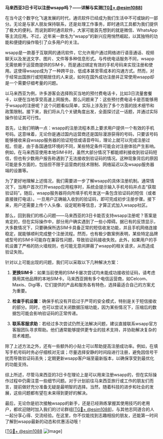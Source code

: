 **马来西亚3日卡可以注册wsapp吗？——详解与实测[[TG💪+ @esim1088](https://t.me/s/esim1088)]**

在当今这个数字化飞速发展的时代，通讯软件已经成为我们生活中不可或缺的一部分。无论是与家人朋友保持联系，还是处理工作事务，即时通讯工具都为我们提供了极大的便利。而说到即时通讯软件，大家可能首先想到的就是微信、WhatsApp等主流应用。不过，近年来一款名为“wsapp”的新兴应用悄然崛起，以其独特的功能和便捷的操作吸引了众多用户的关注。

wsapp是一款基于互联网的通讯软件，它允许用户通过网络进行语音通话、视频聊天以及发送文字、图片、文件等多种信息形式。与传统电话服务不同，wsapp无需依赖于运营商提供的SIM卡，而是通过绑定有效的手机号码来实现注册和使用。这使得wsapp成为了一种跨平台、低成本甚至零成本的沟通方式。然而，对于经常出国旅行或短期居住的人来说，如何在国外成功注册并正常使用wsapp却是一个需要仔细考量的问题。

以马来西亚为例，许多游客会选择购买当地的预付费电话卡，比如3日流量套餐卡，以便在当地享受高速上网服务。那么问题来了：这些预付费电话卡是否能够用于wsapp的注册呢？这个问题看似简单，实际上涉及到了多个方面的技术细节和政策限制。接下来，我们将从几个关键角度出发，全面探讨这一话题，并通过实际操作验证其可行性。

首先，让我们明确一点：wsapp的注册流程本质上要求用户提供一个有效的手机号码。这意味着，无论你是通过国内运营商还是国际漫游获得的号码，只要该号码能够接收来自wsapp服务器的验证短信或语音呼叫，理论上就可以完成注册过程。但是，由于各国通信环境的不同，某些特定条件可能会对注册体验产生影响。例如，在马来西亚使用本地SIM卡时，虽然大部分情况下都能顺利接收到验证码短信，但也有少数用户报告称遇到了无法接收到验证码的情况。这种现象背后的原因可能是多方面的，包括但不限于运营商的技术限制、网络延迟以及wsapp服务器端的设置等。

为了更好地理解上述情况，我们需要进一步了解wsapp的具体注册机制。通常情况下，当用户首次打开wsapp应用程序时，系统会提示输入手机号码并点击“获取验证码”。随后，wsapp服务器将向所填手机号发送一条包含验证码的短信（或者直接拨打电话）。一旦用户正确输入收到的验证码，即可完成初步注册步骤。接下来，用户还需要上传个人头像、设定昵称等信息，才算正式加入wsapp社区。

那么，回到我们的核心问题——马来西亚的3日卡能否支持wsapp注册呢？答案是肯定的，但在实际操作中，部分用户确实遇到了一些小障碍。据已有的反馈显示，大多数情况下，只要确保所选SIM卡具备正常的短信收发功能，并且手机网络连接稳定，就能够顺利完成整个注册流程。然而，也有极少数案例表明，某些特定品牌或型号的SIM卡可能存在兼容性问题，导致验证码接收失败。此外，如果用户的手机设置了严格的防火墙规则，也可能无意间屏蔽了wsapp的相关请求，从而造成验证失败。

针对以上可能出现的问题，我们可以采取以下几种解决方案：

1. **更换SIM卡**：如果当前使用的SIM卡屡次尝试均未能成功接收验证码，请考虑换用其他品牌的本地SIM卡。马来西亚拥有多个电信运营商，如Celcom、Maxis、Digi等，它们提供的产品和服务各有特色，选择最适合自己的方案尤为重要。
   
2. **检查手机设置**：确保手机没有开启过于严苛的安全模式，特别是关于短信接收的部分。同时，也可以尝试关闭数据压缩功能，因为某些情况下，压缩后的数据包可能会影响验证码的正常传递。

3. **联系客服求助**：若经过多次尝试仍然无法解决问题，建议直接联系wsapp官方客服团队寻求帮助。他们通常能够提供更专业的技术支持，并协助解决复杂的技术难题。

除了上述方法之外，还有一些额外的小贴士可以帮助提高注册成功率。例如，在填写手机号码时务必仔细核对无误；尽量选择安静的时间段进行注册，避免因信号干扰而导致验证码丢失；定期更新wsapp客户端至最新版本，以确保享受到最优化的功能支持。

综上所述，尽管马来西亚的3日卡在理论上是可以用来注册wsapp的，但在实际操作过程中仍需注意一些细节问题。对于计划前往马来西亚旅行或工作的朋友们而言，提前做好充分准备无疑是最明智的选择。当然，随着科技的进步和社会的发展，这些问题都有望在未来得到更好的解决。

最后，无论你是初次接触wsapp的新手，还是已经熟练掌握其使用技巧的老用户，都欢迎随时加入我们的讨论群组[[TG💪+ @esim1088](https://t.me/s/esim1088)]，与其他志同道合的人一起分享心得、交流经验。在这里，你不仅能找到志趣相投的朋友，还能第一时间了解到wsapp最新的动态和优惠活动哦！

[[TG💪+ @esim1088](https://t.me/s/esim1088) ![Image](https://i.postimg.cc/4NQfJmqS/Snipaste-2025-05-13-00-14-12.png)]